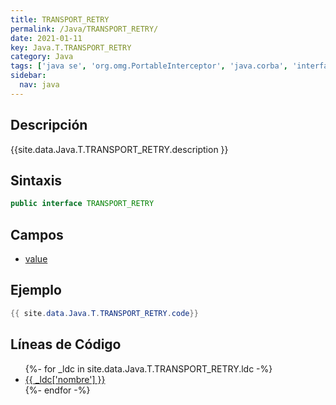 ```yaml
---
title: TRANSPORT_RETRY
permalink: /Java/TRANSPORT_RETRY/
date: 2021-01-11
key: Java.T.TRANSPORT_RETRY
category: Java
tags: ['java se', 'org.omg.PortableInterceptor', 'java.corba', 'interface java', 'Java 1.0']
sidebar: 
  nav: java
---
```


## Descripción
{{site.data.Java.T.TRANSPORT_RETRY.description }}

## Sintaxis
~~~java
public interface TRANSPORT_RETRY
~~~

## Campos
* [value](/Java/TRANSPORT_RETRY/value)

## Ejemplo
~~~java
{{ site.data.Java.T.TRANSPORT_RETRY.code}}
~~~

## Líneas de Código
<ul>
{%- for _ldc in site.data.Java.T.TRANSPORT_RETRY.ldc -%}
   <li>
       <a href="{{_ldc['url'] }}">{{ _ldc['nombre'] }}</a>
   </li>
{%- endfor -%}
</ul>
